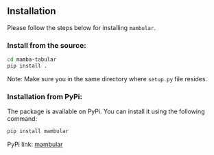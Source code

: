 ## Installation

Please follow the steps below for installing `mambular`.

### Install from the source:

```bash
cd mamba-tabular
pip install .
```

Note: Make sure you in the same directory where `setup.py` file resides.

### Installation from PyPi:
The package is available on PyPi. You can install it using the following command:

```bash
pip install mambular
```

PyPi link: [mambular](https://pypi.org/project/mambular/)
